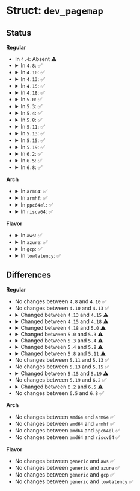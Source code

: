 # Struct: <code>dev_pagemap</code>

## Status
<b>Regular</b>
<ul>
<li>
In <code>4.4</code>: Absent ⚠️
</li>
<li>
<details>
<summary>In <code>4.8</code>: ✅</summary>

```c
struct dev_pagemap {
    struct vmem_altmap *altmap;
    const struct resource *res;
    struct percpu_ref *ref;
    struct device *dev;
};
```
</details>
</li>
<li>
<details>
<summary>In <code>4.10</code>: ✅</summary>

```c
struct dev_pagemap {
    struct vmem_altmap *altmap;
    const struct resource *res;
    struct percpu_ref *ref;
    struct device *dev;
};
```
</details>
</li>
<li>
<details>
<summary>In <code>4.13</code>: ✅</summary>

```c
struct dev_pagemap {
    struct vmem_altmap *altmap;
    const struct resource *res;
    struct percpu_ref *ref;
    struct device *dev;
};
```
</details>
</li>
<li>
<details>
<summary>In <code>4.15</code>: ✅</summary>

```c
struct dev_pagemap {
    dev_page_fault_t page_fault;
    dev_page_free_t page_free;
    struct vmem_altmap *altmap;
    const struct resource *res;
    struct percpu_ref *ref;
    struct device *dev;
    void *data;
    enum memory_type type;
};
```
</details>
</li>
<li>
<details>
<summary>In <code>4.18</code>: ✅</summary>

```c
struct dev_pagemap {
    dev_page_fault_t page_fault;
    dev_page_free_t page_free;
    struct vmem_altmap altmap;
    bool altmap_valid;
    struct resource res;
    struct percpu_ref *ref;
    struct device *dev;
    void *data;
    enum memory_type type;
};
```
</details>
</li>
<li>
<details>
<summary>In <code>5.0</code>: ✅</summary>

```c
struct dev_pagemap {
    dev_page_free_t page_free;
    struct vmem_altmap altmap;
    bool altmap_valid;
    struct resource res;
    struct percpu_ref *ref;
    void (*kill)(struct percpu_ref *);
    struct device *dev;
    void *data;
    enum memory_type type;
    u64 pci_p2pdma_bus_offset;
};
```
</details>
</li>
<li>
<details>
<summary>In <code>5.3</code>: ✅</summary>

```c
struct dev_pagemap {
    struct vmem_altmap altmap;
    struct resource res;
    struct percpu_ref *ref;
    struct percpu_ref internal_ref;
    struct completion done;
    struct device *dev;
    enum memory_type type;
    unsigned int flags;
    u64 pci_p2pdma_bus_offset;
    const struct dev_pagemap_ops *ops;
};
```
</details>
</li>
<li>
<details>
<summary>In <code>5.4</code>: ✅</summary>

```c
struct dev_pagemap {
    struct vmem_altmap altmap;
    struct resource res;
    struct percpu_ref *ref;
    struct percpu_ref internal_ref;
    struct completion done;
    enum memory_type type;
    unsigned int flags;
    const struct dev_pagemap_ops *ops;
};
```
</details>
</li>
<li>
<details>
<summary>In <code>5.8</code>: ✅</summary>

```c
struct dev_pagemap {
    struct vmem_altmap altmap;
    struct resource res;
    struct percpu_ref *ref;
    struct percpu_ref internal_ref;
    struct completion done;
    enum memory_type type;
    unsigned int flags;
    const struct dev_pagemap_ops *ops;
    void *owner;
};
```
</details>
</li>
<li>
<details>
<summary>In <code>5.11</code>: ✅</summary>

```c
struct dev_pagemap {
    struct vmem_altmap altmap;
    struct percpu_ref *ref;
    struct percpu_ref internal_ref;
    struct completion done;
    enum memory_type type;
    unsigned int flags;
    const struct dev_pagemap_ops *ops;
    void *owner;
    int nr_range;
    struct range range;
    struct range ranges[0];
};
```
</details>
</li>
<li>
<details>
<summary>In <code>5.13</code>: ✅</summary>

```c
struct dev_pagemap {
    struct vmem_altmap altmap;
    struct percpu_ref *ref;
    struct percpu_ref internal_ref;
    struct completion done;
    enum memory_type type;
    unsigned int flags;
    const struct dev_pagemap_ops *ops;
    void *owner;
    int nr_range;
    struct range range;
    struct range ranges[0];
};
```
</details>
</li>
<li>
<details>
<summary>In <code>5.15</code>: ✅</summary>

```c
struct dev_pagemap {
    struct vmem_altmap altmap;
    struct percpu_ref *ref;
    struct percpu_ref internal_ref;
    struct completion done;
    enum memory_type type;
    unsigned int flags;
    const struct dev_pagemap_ops *ops;
    void *owner;
    int nr_range;
    struct range range;
    struct range ranges[0];
};
```
</details>
</li>
<li>
<details>
<summary>In <code>5.19</code>: ✅</summary>

```c
struct dev_pagemap {
    struct vmem_altmap altmap;
    struct percpu_ref ref;
    struct completion done;
    enum memory_type type;
    unsigned int flags;
    long unsigned int vmemmap_shift;
    const struct dev_pagemap_ops *ops;
    void *owner;
    int nr_range;
    struct range range;
    struct range ranges[0];
};
```
</details>
</li>
<li>
<details>
<summary>In <code>6.2</code>: ✅</summary>

```c
struct dev_pagemap {
    struct vmem_altmap altmap;
    struct percpu_ref ref;
    struct completion done;
    enum memory_type type;
    unsigned int flags;
    long unsigned int vmemmap_shift;
    const struct dev_pagemap_ops *ops;
    void *owner;
    int nr_range;
    struct range range;
    struct range ranges[0];
};
```
</details>
</li>
<li>
<details>
<summary>In <code>6.5</code>: ✅</summary>

```c
struct dev_pagemap {
    struct vmem_altmap altmap;
    struct percpu_ref ref;
    struct completion done;
    enum memory_type type;
    unsigned int flags;
    long unsigned int vmemmap_shift;
    const struct dev_pagemap_ops *ops;
    void *owner;
    int nr_range;
    struct range range;
    struct (anon) __empty_ranges;
    struct range ranges[0];
};
```
</details>
</li>
<li>
<details>
<summary>In <code>6.8</code>: ✅</summary>

```c
struct dev_pagemap {
    struct vmem_altmap altmap;
    struct percpu_ref ref;
    struct completion done;
    enum memory_type type;
    unsigned int flags;
    long unsigned int vmemmap_shift;
    const struct dev_pagemap_ops *ops;
    void *owner;
    int nr_range;
    struct range range;
    struct (anon) __empty_ranges;
    struct range ranges[0];
};
```
</details>
</li>
</ul>
<b>Arch</b>
<ul>
<li>
<details>
<summary>In <code>arm64</code>: ✅</summary>

```c
struct dev_pagemap {
    struct vmem_altmap altmap;
    struct resource res;
    struct percpu_ref *ref;
    struct percpu_ref internal_ref;
    struct completion done;
    enum memory_type type;
    unsigned int flags;
    const struct dev_pagemap_ops *ops;
};
```
</details>
</li>
<li>
<details>
<summary>In <code>armhf</code>: ✅</summary>

```c
struct dev_pagemap {
    struct vmem_altmap altmap;
    struct resource res;
    struct percpu_ref *ref;
    struct percpu_ref internal_ref;
    struct completion done;
    enum memory_type type;
    unsigned int flags;
    const struct dev_pagemap_ops *ops;
};
```
</details>
</li>
<li>
<details>
<summary>In <code>ppc64el</code>: ✅</summary>

```c
struct dev_pagemap {
    struct vmem_altmap altmap;
    struct resource res;
    struct percpu_ref *ref;
    struct percpu_ref internal_ref;
    struct completion done;
    enum memory_type type;
    unsigned int flags;
    const struct dev_pagemap_ops *ops;
};
```
</details>
</li>
<li>
<details>
<summary>In <code>riscv64</code>: ✅</summary>

```c
struct dev_pagemap {
    struct vmem_altmap altmap;
    struct resource res;
    struct percpu_ref *ref;
    struct percpu_ref internal_ref;
    struct completion done;
    enum memory_type type;
    unsigned int flags;
    const struct dev_pagemap_ops *ops;
};
```
</details>
</li>
</ul>
<b>Flavor</b>
<ul>
<li>
<details>
<summary>In <code>aws</code>: ✅</summary>

```c
struct dev_pagemap {
    struct vmem_altmap altmap;
    struct resource res;
    struct percpu_ref *ref;
    struct percpu_ref internal_ref;
    struct completion done;
    enum memory_type type;
    unsigned int flags;
    const struct dev_pagemap_ops *ops;
};
```
</details>
</li>
<li>
<details>
<summary>In <code>azure</code>: ✅</summary>

```c
struct dev_pagemap {
    struct vmem_altmap altmap;
    struct resource res;
    struct percpu_ref *ref;
    struct percpu_ref internal_ref;
    struct completion done;
    enum memory_type type;
    unsigned int flags;
    const struct dev_pagemap_ops *ops;
};
```
</details>
</li>
<li>
<details>
<summary>In <code>gcp</code>: ✅</summary>

```c
struct dev_pagemap {
    struct vmem_altmap altmap;
    struct resource res;
    struct percpu_ref *ref;
    struct percpu_ref internal_ref;
    struct completion done;
    enum memory_type type;
    unsigned int flags;
    const struct dev_pagemap_ops *ops;
};
```
</details>
</li>
<li>
<details>
<summary>In <code>lowlatency</code>: ✅</summary>

```c
struct dev_pagemap {
    struct vmem_altmap altmap;
    struct resource res;
    struct percpu_ref *ref;
    struct percpu_ref internal_ref;
    struct completion done;
    enum memory_type type;
    unsigned int flags;
    const struct dev_pagemap_ops *ops;
};
```
</details>
</li>
</ul>

## Differences
<b>Regular</b>
<ul>
<li>
No changes between <code>4.8</code> and <code>4.10</code> ✅
</li>
<li>
No changes between <code>4.10</code> and <code>4.13</code> ✅
</li>
<li>
<details>
<summary>Changed between <code>4.13</code> and <code>4.15</code> ⚠️</summary>
<ul>
<li>
<b>Field added. </b>
<code>dev_page_fault_t page_fault</code>
</li>
<li>
<b>Field added. </b>
<code>dev_page_free_t page_free</code>
</li>
<li>
<b>Field added. </b>
<code>void *data</code>
</li>
<li>
<b>Field added. </b>
<code>enum memory_type type</code>
</li>
</ul>
</details>
</li>
<li>
<details>
<summary>Changed between <code>4.15</code> and <code>4.18</code> ⚠️</summary>
<ul>
<li>
<b>Field added. </b>
<code>bool altmap_valid</code>
</li>
<li>
<b>Field type changed. </b>
<code>struct vmem_altmap *altmap</code> ➡️ <code>struct vmem_altmap altmap</code>
</li>
<li>
<b>Field type changed. </b>
<code>const struct resource *res</code> ➡️ <code>struct resource res</code>
</li>
</ul>
</details>
</li>
<li>
<details>
<summary>Changed between <code>4.18</code> and <code>5.0</code> ⚠️</summary>
<ul>
<li>
<b>Field added. </b>
<code>void (*kill)(struct percpu_ref *)</code>
</li>
<li>
<b>Field added. </b>
<code>u64 pci_p2pdma_bus_offset</code>
</li>
<li>
<b>Field removed. </b>
<code>dev_page_fault_t page_fault</code>
</li>
</ul>
</details>
</li>
<li>
<details>
<summary>Changed between <code>5.0</code> and <code>5.3</code> ⚠️</summary>
<ul>
<li>
<b>Field added. </b>
<code>struct percpu_ref internal_ref</code>
</li>
<li>
<b>Field added. </b>
<code>struct completion done</code>
</li>
<li>
<b>Field added. </b>
<code>unsigned int flags</code>
</li>
<li>
<b>Field added. </b>
<code>const struct dev_pagemap_ops *ops</code>
</li>
<li>
<b>Field removed. </b>
<code>dev_page_free_t page_free</code>
</li>
<li>
<b>Field removed. </b>
<code>bool altmap_valid</code>
</li>
<li>
<b>Field removed. </b>
<code>void (*kill)(struct percpu_ref *)</code>
</li>
<li>
<b>Field removed. </b>
<code>void *data</code>
</li>
</ul>
</details>
</li>
<li>
<details>
<summary>Changed between <code>5.3</code> and <code>5.4</code> ⚠️</summary>
<ul>
<li>
<b>Field removed. </b>
<code>struct device *dev</code>
</li>
<li>
<b>Field removed. </b>
<code>u64 pci_p2pdma_bus_offset</code>
</li>
</ul>
</details>
</li>
<li>
<details>
<summary>Changed between <code>5.4</code> and <code>5.8</code> ⚠️</summary>
<ul>
<li>
<b>Field added. </b>
<code>void *owner</code>
</li>
</ul>
</details>
</li>
<li>
<details>
<summary>Changed between <code>5.8</code> and <code>5.11</code> ⚠️</summary>
<ul>
<li>
<b>Field added. </b>
<code>int nr_range</code>
</li>
<li>
<b>Field added. </b>
<code>struct range range</code>
</li>
<li>
<b>Field added. </b>
<code>struct range ranges[0]</code>
</li>
<li>
<b>Field removed. </b>
<code>struct resource res</code>
</li>
</ul>
</details>
</li>
<li>
No changes between <code>5.11</code> and <code>5.13</code> ✅
</li>
<li>
No changes between <code>5.13</code> and <code>5.15</code> ✅
</li>
<li>
<details>
<summary>Changed between <code>5.15</code> and <code>5.19</code> ⚠️</summary>
<ul>
<li>
<b>Field added. </b>
<code>long unsigned int vmemmap_shift</code>
</li>
<li>
<b>Field removed. </b>
<code>struct percpu_ref internal_ref</code>
</li>
<li>
<b>Field type changed. </b>
<code>struct percpu_ref *ref</code> ➡️ <code>struct percpu_ref ref</code>
</li>
</ul>
</details>
</li>
<li>
No changes between <code>5.19</code> and <code>6.2</code> ✅
</li>
<li>
<details>
<summary>Changed between <code>6.2</code> and <code>6.5</code> ⚠️</summary>
<ul>
<li>
<b>Field added. </b>
<code>struct (anon) __empty_ranges</code>
</li>
</ul>
</details>
</li>
<li>
No changes between <code>6.5</code> and <code>6.8</code> ✅
</li>
</ul>
<b>Arch</b>
<ul>
<li>
No changes between <code>amd64</code> and <code>arm64</code> ✅
</li>
<li>
No changes between <code>amd64</code> and <code>armhf</code> ✅
</li>
<li>
No changes between <code>amd64</code> and <code>ppc64el</code> ✅
</li>
<li>
No changes between <code>amd64</code> and <code>riscv64</code> ✅
</li>
</ul>
<b>Flavor</b>
<ul>
<li>
No changes between <code>generic</code> and <code>aws</code> ✅
</li>
<li>
No changes between <code>generic</code> and <code>azure</code> ✅
</li>
<li>
No changes between <code>generic</code> and <code>gcp</code> ✅
</li>
<li>
No changes between <code>generic</code> and <code>lowlatency</code> ✅
</li>
</ul>

